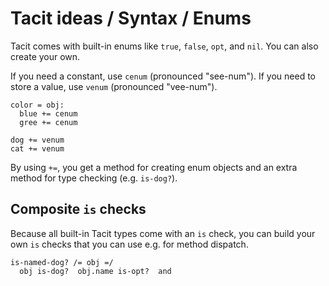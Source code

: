 # Tacit ideas / Syntax / Enums

Tacit comes with built-in enums like `true`, `false`, `opt`, and `nil`. You can also create your own.

If you need a constant, use `cenum` (pronounced "see-num"). If you need to store a value, use `venum` (pronounced "vee-num").


```
color = obj:
  blue += cenum
  gree += cenum

dog += venum
cat += venum
```

By using `+=`, you get a method for creating enum objects and an extra method for type checking (e.g. `is-dog?`).


## Composite `is` checks

Because all built-in Tacit types come with an `is` check, you can build your own `is` checks that you can use e.g. for method dispatch.

```
is-named-dog? /= obj =/
  obj is-dog?  obj.name is-opt?  and
```
